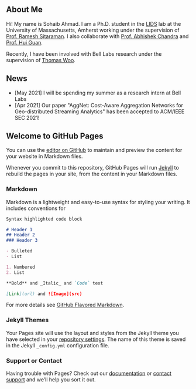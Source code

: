 ## About Me

Hi! My name is Sohaib Ahmad. I am a Ph.D. student in the [LIDS](https://groups.cs.umass.edu/ramesh/lids-lab/) lab at the University of Massachusetts, Amherst working under the supervision of [Prof. Ramesh Sitaraman](https://groups.cs.umass.edu/ramesh/). I also collaborate with [Prof. Abhishek Chandra](https://www-users.cs.umn.edu/~chandra/) and [Prof. Hui Guan](https://guanh01.github.io/).

Recently, I have been involved with Bell Labs research under the supervision of [Thomas Woo](https://www.bell-labs.com/about/researcher-profiles/thomaswoo/#gref).

## News

- \[May 2021] I will be spending my summer as a research intern at Bell Labs 
- \[Apr 2021] Our paper "AggNet: Cost-Aware Aggregation Networks for Geo-distributed Streaming Analytics" has been accepted to ACM/IEEE SEC 2021!

## Welcome to GitHub Pages

You can use the [editor on GitHub](https://github.com/sohaibahmad759/sohaib.github.io/edit/gh-pages/index.md) to maintain and preview the content for your website in Markdown files.

Whenever you commit to this repository, GitHub Pages will run [Jekyll](https://jekyllrb.com/) to rebuild the pages in your site, from the content in your Markdown files.

### Markdown

Markdown is a lightweight and easy-to-use syntax for styling your writing. It includes conventions for

```markdown
Syntax highlighted code block

# Header 1
## Header 2
### Header 3

- Bulleted
- List

1. Numbered
2. List

**Bold** and _Italic_ and `Code` text

[Link](url) and ![Image](src)
```

For more details see [GitHub Flavored Markdown](https://guides.github.com/features/mastering-markdown/).

### Jekyll Themes

Your Pages site will use the layout and styles from the Jekyll theme you have selected in your [repository settings](https://github.com/sohaibahmad759/sohaib.github.io/settings/pages). The name of this theme is saved in the Jekyll `_config.yml` configuration file.

### Support or Contact

Having trouble with Pages? Check out our [documentation](https://docs.github.com/categories/github-pages-basics/) or [contact support](https://support.github.com/contact) and we’ll help you sort it out.
